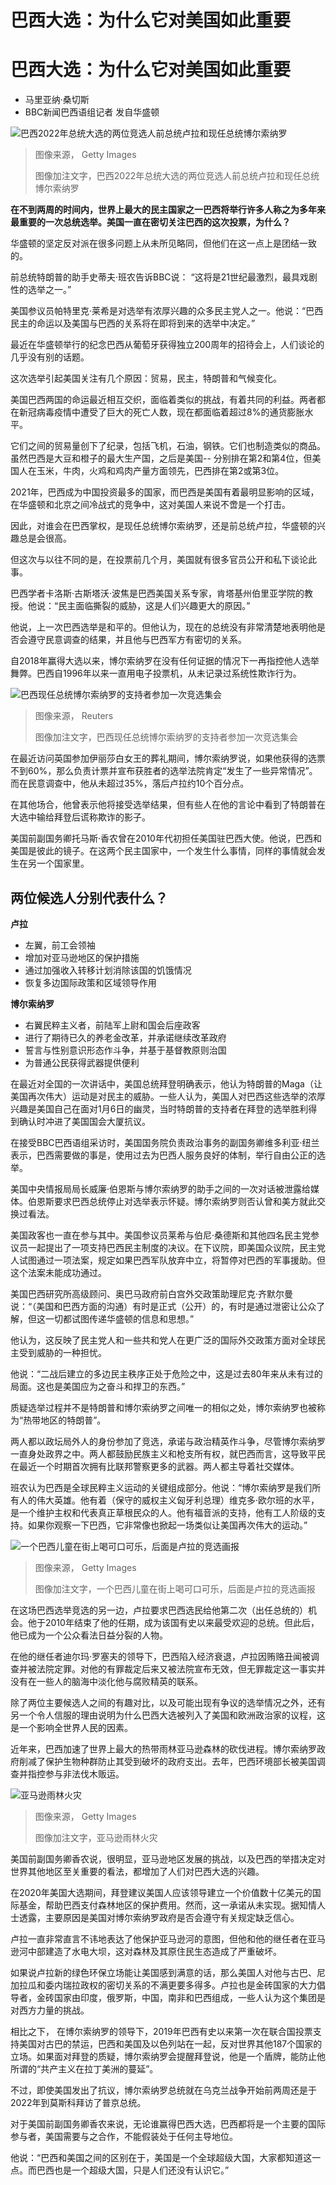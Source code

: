 # 巴西大选：为什么它对美国如此重要

#  巴西大选：为什么它对美国如此重要

  * 马里亚纳·桑切斯 
  * BBC新闻巴西语组记者 发自华盛顿 


![巴西2022年总统大选的两位竞选人前总统卢拉和现任总统博尔索纳罗](_126801454_lula_bolsonaro_getty.jpg)

> 图像来源，  Getty Images
>
> 图像加注文字，巴西2022年总统大选的两位竞选人前总统卢拉和现任总统博尔索纳罗

**在不到两周的时间内，世界上最大的民主国家之一巴西将举行许多人称之为多年来最重要的一次总统选举。美国一直在密切关注巴西的这次投票，为什么？**

华盛顿的坚定反对派在很多问题上从未所见略同，但他们在这一点上是团结一致的。

前总统特朗普的助手史蒂夫·班农告诉BBC说： “这将是21世纪最激烈，最具戏剧性的选举之一。”

美国参议员帕特里克·莱希是对选举有浓厚兴趣的众多民主党人之一。他说：“巴西民主的命运以及美国与巴西的关系将在即将到来的选举中决定。”

最近在华盛顿举行的纪念巴西从葡萄牙获得独立200周年的招待会上，人们谈论的几乎没有别的话题。

这次选举引起美国关注有几个原因：贸易，民主，特朗普和气候变化。

美国巴西两国的命运最近相互交织，面临着类似的挑战，有着共同的利益。两者都在新冠病毒疫情中遭受了巨大的死亡人数，现在都面临着超过8%的通货膨胀水平。

它们之间的贸易量创下了纪录，包括飞机，石油，钢铁。它们也制造类似的商品。虽然巴西是大豆和橙子的最大生产国，之后是美国-- 分别排在第2和第4位，但美国人在玉米，牛肉，火鸡和鸡肉产量方面领先，巴西排在第2或第3位。

2021年，巴西成为中国投资最多的国家，而巴西是美国有着最明显影响的区域，在华盛顿和北京之间冷战式的竞争中，这对美国人来说不啻是一个打击。

因此，对谁会在巴西掌权，是现任总统博尔索纳罗，还是前总统卢拉，华盛顿的兴趣总是会很高。

但这次与以往不同的是，在投票前几个月，美国就有很多官员公开和私下谈论此事。

巴西学者卡洛斯·古斯塔沃·波焦是巴西美国关系专家，肯塔基州伯里亚学院的教授。他说：“民主面临撕裂的威胁，这是人们兴趣更大的原因。”

他说，上一次巴西选举是和平的。但他认为，现在的总统没有非常清楚地表明他是否会遵守民意调查的结果，并且他与巴西军方有密切的关系。

自2018年赢得大选以来，博尔索纳罗在没有任何证据的情况下一再指控他人选举舞弊。巴西自1996年以来一直用电子投票机，从未记录过系统性欺诈行为。

![巴西现任总统博尔索纳罗的支持者参加一次竞选集会](_126801451_flags_reu.jpg)

> 图像来源，  Reuters
>
> 图像加注文字，巴西现任总统博尔索纳罗的支持者参加一次竞选集会

在最近访问英国参加伊丽莎白女王的葬礼期间，博尔索纳罗说，如果他获得的选票不到60%，那么负责计票并宣布获胜者的选举法院肯定“发生了一些异常情况”。而在民意调查中，他从未超过35%，落后卢拉约10个百分点。

在其他场合，他曾表示他将接受选举结果，但有些人在他的言论中看到了特朗普在大选中输给拜登后谎称欺诈的影子。

美国前副国务卿托马斯·香农曾在2010年代初担任美国驻巴西大使。他说，巴西和美国是彼此的镜子。在这两个民主国家中，一个发生什么事情，同样的事情就会发生在另一个国家里。

##  两位候选人分别代表什么？

**卢拉**

  * 左翼，前工会领袖 
  * 增加对亚马逊地区的保护措施 
  * 通过加强收入转移计划消除该国的饥饿情况 
  * 恢复多边国际政策和区域领导作用 

**博尔索纳罗**

  * 右翼民粹主义者，前陆军上尉和国会后座政客 
  * 进行了期待已久的养老金改革，并承诺继续改革政府 
  * 誓言与性别意识形态作斗争，并基于基督教原则治国 
  * 为普通公民获得武器提供便利 

在最近对全国的一次讲话中，美国总统拜登明确表示，他认为特朗普的Maga（让美国再次伟大）运动是对民主的威胁。一些人认为，美国人对巴西这些选举的浓厚兴趣是美国自己在面对1月6日的幽灵，当时特朗普的支持者在拜登的选举胜利得到确认时冲进了美国国会大厦抗议。

在接受BBC巴西语组采访时，美国国务院负责政治事务的副国务卿维多利亚·纽兰表示，巴西需要做的事是，使用过去为巴西人服务良好的体制，举行自由公正的选举。

美国中央情报局局长威廉·伯恩斯与博尔索纳罗的助手之间的一次对话被泄露给媒体。伯恩斯要求巴西总统停止对选举表示怀疑。博尔索纳罗则否认曾和美方就此交换过看法。

美国政客也一直在参与其中。美国参议员莱希与伯尼·桑德斯和其他四名民主党参议员一起提出了一项支持巴西民主制度的决议。在下议院，即美国众议院，民主党人试图通过一项法案，规定如果巴西军队放弃中立，将暂停对巴西的军事援助。但这个法案未能成功通过。

美国巴西研究所高级顾问、奥巴马政府前白宫外交政策助理尼克·齐默尔曼说：“（美国和巴西方面的沟通）有时是正式（公开）的，有时是通过泄密让公众了解，但这一切都试图传递华盛顿的信息和思想。”

他认为，这反映了民主党人和一些共和党人在更广泛的国际外交政策方面对全球民主受到威胁的一种担忧。

他说：“二战后建立的多边民主秩序正处于危险之中，这是过去80年来从未有过的局面。这也是美国应为之奋斗和捍卫的东西。”

质疑选举过程并不是特朗普和博尔索纳罗之间唯一的相似之处，博尔索纳罗也被称为“热带地区的特朗普”。

两人都以政坛局外人的身份参加了竞选，承诺与政治精英作斗争，尽管博尔索纳罗一直身处政界之中。两人都鼓励民族主义和枪支所有权，就巴西而言，这导致平民在最近一个时期首次拥有比联邦警察更多的武器。两人都主导着社交媒体。

班农认为巴西是全球民粹主义运动的关键组成部分。他说：“博尔索纳罗是我们所有人的伟大英雄。他有着（保守的威权主义匈牙利总理）维克多·欧尔班的水平，是一个维护主权和代表真正草根民众的人。他有福音派的支持，他有工人阶级的支持。如果你观察一下巴西，它非常像也掀起一场类似让美国再次伟大的运动。”

![一个巴西儿童在街上喝可口可乐，后面是卢拉的竞选画报](_126802271_youngster_getty.jpg)

> 图像来源，  Getty Images
>
> 图像加注文字，一个巴西儿童在街上喝可口可乐，后面是卢拉的竞选画报

在这场巴西选举竞选的另一边，卢拉要求巴西选民给他第二次（出任总统的）机会。他于2010年结束了他的任期，成为该国有史以来最受欢迎的总统。但此后，他已成为一个公众看法日益分裂的人物。

在他的继任者迪尔玛·罗塞夫的领导下，巴西陷入经济衰退，卢拉因贿赂丑闻被调查并被法院定罪。对他的有罪裁定后来又被法院宣布无效，但无罪裁定这一事实并没有在一些人的脑海中淡化他与腐败精英的联系。

除了两位主要候选人之间的有趣对比，以及可能出现有争议的选举情况之外，还有另一个令人信服的理由说明为什么巴西大选被列入了美国和欧洲政治家的议程，这是一个影响全世界人民的因素。

近年来，巴西加速了世界上最大的热带雨林亚马逊森林的砍伐进程。博尔索纳罗政府削减了保护生物种群防止其受到破坏的政府支出。去年，巴西环境部长被美国调查并指控参与非法伐木贩运。

![亚马逊雨林火灾](_126802267_rainforest_getty.jpg)

> 图像来源，  Getty Images
>
> 图像加注文字，亚马逊雨林火灾

美国前副国务卿香农说，很明显，亚马逊地区发展的挑战，以及巴西的举措决定对世界其他地区至关重要的看法，都增加了人们对巴西大选的兴趣。

在2020年美国大选期间，拜登建议美国人应该领导建立一个价值数十亿美元的国际基金，帮助巴西支付森林地区的保护费用。然而，这一承诺从未实现。据知情人士透露，主要原因是美国对博尔索纳罗政府是否会遵守有关规定缺乏信心。

卢拉一直非常直言不讳地表达了他保护亚马逊河的意图，但他和他的继任者在亚马逊河中部建造了水电大坝，这对森林及其原住民生态造成了严重破坏。

如果说卢拉新的绿色环保立场能让美国感到满意的话，那么美国人对他与古巴、尼加拉瓜和委内瑞拉政权的密切关系的不满更要多得多。卢拉也是金砖国家的大力倡导者，金砖国家由印度，俄罗斯，中国，南非和巴西组成，一些人认为这个集团是对西方力量的挑战。

相比之下， 在博尔索纳罗的领导下，2019年巴西有史以来第一次在联合国投票支持美国对古巴的禁运，巴西和美国及以色列站在一起，反对世界其他187个国家的立场。如果面对拜登的质疑，博尔索纳罗会提醒拜登说，他是一个盾牌，能防止他所谓的“共产主义在拉丁美洲的蔓延”。

不过，即使美国发出了抗议，博尔索纳罗总统就在乌克兰战争开始前两周还是于2022年到莫斯科拜访了普京总统。

对于美国前副国务卿香农来说，无论谁赢得巴西大选，巴西都将是一个主要的国际参与者，美国需要与之合作，不能假装处于任何主导地位。

他说：“巴西和美国之间的区别在于，美国是一个全球超级大国，大家都知道这一点。而巴西也是一个超级大国，只是人们还没有认识它。”


